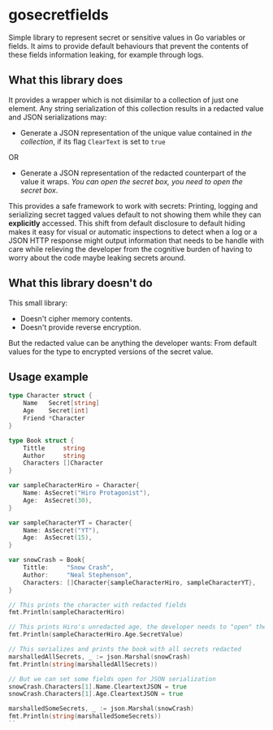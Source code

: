 # gosecretfields
Simple library to represent secret or sensitive values in Go variables or fields.
It aims to provide default behaviours that prevent the contents of these fields information leaking, for example through logs.

## What this library does

It provides a wrapper which is not disimilar to a collection of just one element. Any string serialization of this collection results in a redacted value and JSON serializations may:

- Generate a JSON representation of the unique value contained in _the collection_, if its flag `ClearText` is set to `true` 

OR

- Generate a JSON representation of the redacted counterpart of the value it wraps.
_You can open the secret box, you need to open the secret box_.

This provides a safe framework to work with secrets: Printing, logging and serializing secret tagged values default to not showing them while they can **explicitly** accessed.
This shift from default disclosure to default hiding makes it easy for visual or automatic inspections to detect when a log or a JSON HTTP response might output information that needs to be handle with care while relieving the developer from the cognitive burden of having to worry about the code maybe leaking secrets around.

## What this library doesn't do

This small library:

- Doesn't cipher memory contents.
- Doesn't provide reverse encryption.

But the redacted value can be anything the developer wants: From default values for the type to encrypted versions of the secret value.

## Usage example

````go
type Character struct {
	Name   Secret[string]
	Age    Secret[int]
	Friend *Character
}

type Book struct {
	Tittle     string
	Author     string
	Characters []Character
}

var sampleCharacterHiro = Character{
	Name: AsSecret("Hiro Protagonist"),
	Age:  AsSecret(30),
}

var sampleCharacterYT = Character{
	Name: AsSecret("YT"),
	Age:  AsSecret(15),
}

var snowCrash = Book{
	Tittle:     "Snow Crash",
	Author:     "Neal Stephenson",
	Characters: []Character{sampleCharacterHiro, sampleCharacterYT},
}

// This prints the character with redacted fields
fmt.Println(sampleCharacterHiro)

// This prints Hiro's unredacted age, the developer needs to "open" the secret box
fmt.Println(sampleCharacterHiro.Age.SecretValue)

// This serializes and prints the book with all secrets redacted
marshalledAllSecrets, _ := json.Marshal(snowCrash)
fmt.Println(string(marshalledAllSecrets))

// But we can set some fields open for JSON serialization
snowCrash.Characters[1].Name.CleartextJSON = true
snowCrash.Characters[1].Age.CleartextJSON = true

marshalledSomeSecrets, _ := json.Marshal(snowCrash)
fmt.Println(string(marshalledSomeSecrets))
``
